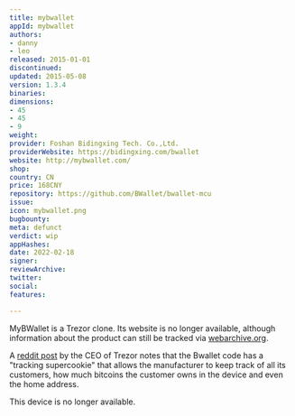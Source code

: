 ```yaml
---
title: mybwallet
appId: mybwallet
authors:
- danny
- leo
released: 2015-01-01
discontinued: 
updated: 2015-05-08
version: 1.3.4
binaries: 
dimensions:
- 45
- 45
- 9
weight: 
provider: Foshan Bidingxing Tech. Co.,Ltd.
providerWebsite: https://bidingxing.com/bwallet
website: http://mybwallet.com/
shop: 
country: CN
price: 168CNY
repository: https://github.com/BWallet/bwallet-mcu
issue: 
icon: mybwallet.png
bugbounty: 
meta: defunct
verdict: wip
appHashes: 
date: 2022-02-18
signer: 
reviewArchive: 
twitter: 
social: 
features: 

---
```


MyBWallet is a Trezor clone. Its website is no longer available, although information about the product can still be tracked via [webarchive.org](https://web.archive.org/web/20161219224459/https://bidingxing.com/bwallet).

A [reddit post](https://www.reddit.com/r/Bitcoin/comments/2tyier/bwallet_review_by_trezor_developer/) by the CEO of Trezor notes that the Bwallet code has a "tracking supercookie" that allows the manufacturer to keep track of all its customers, how much bitcoins the customer owns in the device and even the home address.

This device is no longer available.
